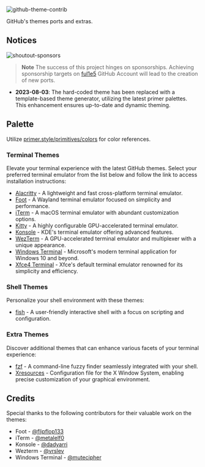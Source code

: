 ![github-theme-contrib](https://github.com/projekt0n/github-theme-contrib/assets/24286590/cd860b33-b9eb-4f95-b77b-670457f772e0)

GitHub's themes ports and extras.

## Notices

<!-- If you're interested, you can learn more about 'sponsor-spotlight' on
 https://dev.to/ful1e5/lets-give-recognition-to-those-supporting-our-work-on-github-sponsors-b00 -->

![shoutout-sponsors](https://sponsor-spotlight.vercel.app/sponsor?login=ful1e5)

> **Note**
> The success of this project hinges on sponsorships. Achieving sponsorship targets on [ful1e5](https://github.com/ful1e5) GitHub Account will lead to the creation of new ports.

- **2023-08-03**: The hard-coded theme has been replaced with a template-based theme generator, utilizing the latest primer palettes. This enhancement ensures up-to-date and dynamic theming.

## Palette

Utilize [primer.style/primitives/colors](https://primer.style/primitives/colors) for color references.

### Terminal Themes

Elevate your terminal experience with the latest GitHub themes. Select your preferred terminal emulator from the list below and follow the link to access installation instructions:

- [Alacritty](./themes/alacritty/) - A lightweight and fast cross-platform terminal emulator.
- [Foot](./themes/foot/) - A Wayland terminal emulator focused on simplicity and performance.
- [iTerm](./themes/iterm/) - A macOS terminal emulator with abundant customization options.
- [Kitty](./themes/kitty/) - A highly configurable GPU-accelerated terminal emulator.
- [Konsole](./themes/konsole/) - KDE's terminal emulator offering advanced features.
- [WezTerm](./themes/wezterm/) - A GPU-accelerated terminal emulator and multiplexer with a unique appearance.
- [Windows Terminal](./themes/windows_terminal/) - Microsoft's modern terminal application for Windows 10 and beyond.
- [Xfce4 Terminal](./themes/xfce_terminal/) - Xfce's default terminal emulator renowned for its simplicity and efficiency.

### Shell Themes

Personalize your shell environment with these themes:

- [fish](./themes/fish/) - A user-friendly interactive shell with a focus on scripting and configuration.

### Extra Themes

Discover additional themes that can enhance various facets of your terminal experience:

- [fzf](./themes/fzf/) - A command-line fuzzy finder seamlessly integrated with your shell.
- [Xresources](./themes/xresources/) - Configuration file for the X Window System, enabling precise customization of your graphical environment.

## Credits

Special thanks to the following contributors for their valuable work on the themes:

- Foot - [@flipflop133](https://github.com/flipflop133)
- iTerm - [@metalelf0](https://github.com/metalelf0)
- Konsole - [@dadyarri](https://github.com/dadyarri)
- Wezterm - [@vrslev](https://github.com/vrslev)
- Windows Terminal - [@mutecipher](https://github.com/mutecipher)
